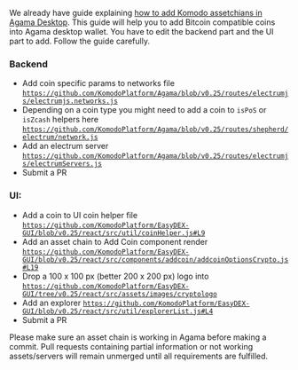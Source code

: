 We already have guide explaining [how to add Komodo assetchians in Agama Desktop](https://github.com/KomodoPlatform/Agama/wiki/Add-Komodo-Assetchains-in-Agama-Desktop-App). This guide will help you to add Bitcoin compatible coins into Agama desktop wallet. You have to edit the backend part and the UI part to add. Follow the guide carefully.

### Backend
- Add coin specific params to networks file [`https://github.com/KomodoPlatform/Agama/blob/v0.25/routes/electrumjs/electrumjs.networks.js`](https://github.com/KomodoPlatform/Agama/blob/v0.25/routes/electrumjs/electrumjs.networks.js)
- Depending on a coin type you might need to add a coin to `isPoS` or `isZcash` helpers here [`https://github.com/KomodoPlatform/Agama/blob/v0.25/routes/shepherd/electrum/network.js`](https://github.com/KomodoPlatform/Agama/blob/v0.25/routes/shepherd/electrum/network.js)
- Add an electrum server [`https://github.com/KomodoPlatform/Agama/blob/v0.25/routes/electrumjs/electrumServers.js`](https://github.com/KomodoPlatform/Agama/blob/v0.25/routes/electrumjs/electrumServers.js)
- Submit a PR

### UI:
- Add a coin to UI coin helper file [`https://github.com/KomodoPlatform/EasyDEX-GUI/blob/v0.25/react/src/util/coinHelper.js#L9`](https://github.com/KomodoPlatform/EasyDEX-GUI/blob/v0.25/react/src/util/coinHelper.js#L9)
- Add an asset chain to Add Coin component render [`https://github.com/KomodoPlatform/EasyDEX-GUI/blob/v0.25/react/src/components/addcoin/addcoinOptionsCrypto.js#L19`](https://github.com/KomodoPlatform/EasyDEX-GUI/blob/v0.25/react/src/components/addcoin/addcoinOptionsCrypto.js#L19)
- Drop a 100 x 100 px (better 200 x 200 px) logo into [`https://github.com/KomodoPlatform/EasyDEX-GUI/tree/v0.25/react/src/assets/images/cryptologo`](https://github.com/KomodoPlatform/EasyDEX-GUI/tree/v0.25/react/src/assets/images/cryptologo)
- Add an explorer [`https://github.com/KomodoPlatform/EasyDEX-GUI/blob/v0.25/react/src/util/explorerList.js#L4`](https://github.com/KomodoPlatform/EasyDEX-GUI/blob/v0.25/react/src/util/explorerList.js#L4)
- Submit a PR

Please make sure an asset chain is working in Agama before making a commit. Pull requests containing partial information or not working assets/servers will remain unmerged until all requirements are fulfilled. 

